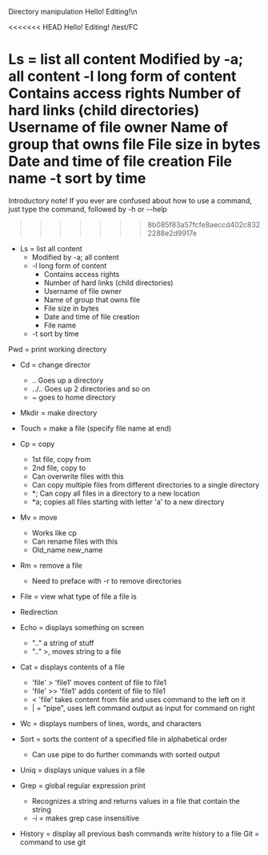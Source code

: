 Directory manipulation
Hello! Editing!\n

<<<<<<< HEAD
Hello! Editing! /test/FC

Ls = list all content
	Modified by -a; all content
	-l long form of content
		Contains access rights
		Number of hard links (child directories)
		Username of file owner
		Name of group that owns file
		File size in bytes
		Date and time of file creation
		File name
	-t sort by time
=======
Introductory note! If you ever are confused about how to use a command, just type the command, followed by -h or --help
>>>>>>> 8b085f83a57fcfe8aeccd402c8322288e2d9917e

 - Ls = list all content
	 - Modified by -a; all content
	 - -l long form of content
		 - Contains access rights
		 - Number of hard links (child directories)
		 - Username of file owner
		 - Name of group that owns file
		 - File size in bytes
		 - Date and time of file creation
		 - File name
	 - -t sort by time

Pwd = print working directory

 - Cd = change director
	 - .. Goes up a directory
	 - ../.. Goes up 2 directories and so on
	 - ~ goes to home directory
 - Mkdir = make directory
 - Touch = make a file (specify file name at end)
 - Cp = copy
	 - 1st file, copy from
	 - 2nd file, copy to
	 - Can overwrite files with this
	 - Can copy multiple files from different directories to a single directory
	 - *; Can copy all files in a directory to a new location
	 - *a; copies all files starting with letter 'a' to a new directory
 - Mv = move
	 - Works like cp
	 - Can rename files with this
	 - Old_name new_name
 - Rm = remove a file
	 - Need to preface with -r to remove directories
 - File = view what type of file a file is

 - Redirection

 - Echo = displays something on screen
	 - ".." a string of stuff
	 - ".." >, moves string to a file
 - Cat = displays contents of a file
	 - 'file' > 'file1' moves content of file to file1
	 - 'file' >> 'file1' adds content of file to file1
	 - < 'file' takes content from file and uses command to the left on it
	 - | = "pipe", uses left command output as input for command on right
 - Wc = displays numbers of lines, words, and characters
 - Sort = sorts the content of a specified file in alphabetical order
	 - Can use pipe to do further commands with sorted output
 - Uniq = displays unique values in a file
 - Grep = global regular expression print
	 - Recognizes a string and returns values in a file that contain the string
	- -i = makes grep case insensitive

 - History = display all previous bash commands
	 write history to a file
Git = command to use git
